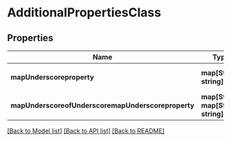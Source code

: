 # AdditionalPropertiesClass

## Properties
Name | Type | Description | Notes
------------ | ------------- | ------------- | -------------
**mapUnderscoreproperty** | **map[String, string]** |  | [optional] [default to null]
**mapUnderscoreofUnderscoremapUnderscoreproperty** | **map[String, map[String, string]]** |  | [optional] [default to null]

[[Back to Model list]](../README.md#documentation-for-models) [[Back to API list]](../README.md#documentation-for-api-endpoints) [[Back to README]](../README.md)


